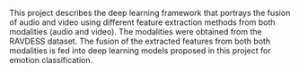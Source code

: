 This project describes the deep learning framework that portrays the fusion of audio and video using different feature extraction methods from both modalities (audio and video). The modalities were obtained from the RAVDESS dataset. The fusion of the extracted features from both both modalities is fed into deep learning models proposed in this project for emotion classification. 
